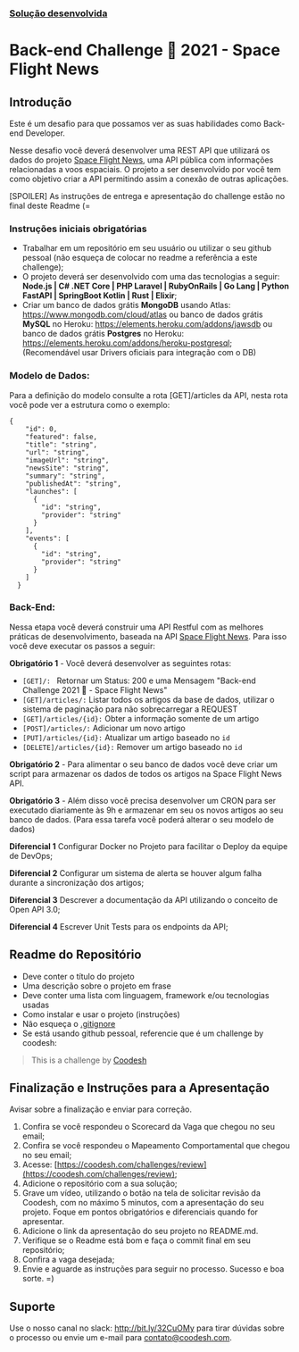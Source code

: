### [Solução desenvolvida](/sfn-project/README.md)

# Back-end Challenge 🏅 2021 - Space Flight News

## Introdução

Este é um desafio para que possamos ver as suas habilidades como Back-end Developer.

Nesse desafio você deverá desenvolver uma REST API que utilizará os dados do projeto [Space Flight News](https://api.spaceflightnewsapi.net/v3/documentation), uma API pública com informações relacionadas a voos espaciais. O projeto a ser desenvolvido por você tem como objetivo criar a API permitindo assim a conexão de outras aplicações.

[SPOILER] As instruções de entrega e apresentação do challenge estão no final deste Readme (=

### Instruções iniciais obrigatórias

- Trabalhar em um repositório em seu usuário ou utilizar o seu github pessoal (não esqueça de colocar no readme a referência a este challenge);
- O projeto deverá ser desenvolvido com uma das tecnologias a seguir: **Node.js | C# .NET Core | PHP Laravel | RubyOnRails | Go Lang | Python FastAPI | SpringBoot Kotlin | Rust | Elixir**;
- Criar um banco de dados grátis **MongoDB** usando Atlas: https://www.mongodb.com/cloud/atlas ou banco de dados grátis **MySQL** no Heroku: https://elements.heroku.com/addons/jawsdb ou banco de dados grátis **Postgres** no Heroku: https://elements.heroku.com/addons/heroku-postgresql; (Recomendável usar Drivers oficiais para integração com o DB)

### Modelo de Dados:

Para a definição do modelo consulte a rota [GET]/articles da API, nesta rota você pode ver a estrutura como o exemplo:

```
{
    "id": 0,
    "featured": false,
    "title": "string",
    "url": "string",
    "imageUrl": "string",
    "newsSite": "string",
    "summary": "string",
    "publishedAt": "string",
    "launches": [
      {
        "id": "string",
        "provider": "string"
      }
    ],
    "events": [
      {
        "id": "string",
        "provider": "string"
      }
    ]
  }
```

### Back-End:

Nessa etapa você deverá construir uma API Restful com as melhores práticas de desenvolvimento, baseada na API [Space Flight News](https://api.spaceflightnewsapi.net/v3/documentation). Para isso você deve executar os passos a seguir:

**Obrigatório 1** - Você deverá desenvolver as seguintes rotas:

- `[GET]/: ` Retornar um Status: 200 e uma Mensagem "Back-end Challenge 2021 🏅 - Space Flight News"
- `[GET]/articles/:`   Listar todos os artigos da base de dados, utilizar o sistema de paginação para não sobrecarregar a REQUEST
- `[GET]/articles/{id}:` Obter a informação somente de um artigo
- `[POST]/articles/:` Adicionar um novo artigo
- `[PUT]/articles/{id}:` Atualizar um artigo baseado no `id`
- `[DELETE]/articles/{id}:` Remover um artigo baseado no `id`

**Obrigatório 2** - Para alimentar o seu banco de dados você deve criar um script para armazenar os dados de todos os artigos na Space Flight News API. 

**Obrigatório 3** - Além disso você precisa desenvolver um CRON para ser executado diariamente às 9h e armazenar em seu os novos artigos ao seu banco de dados. (Para essa tarefa você poderá alterar o seu modelo de dados) 

**Diferencial 1** Configurar Docker no Projeto para facilitar o Deploy da equipe de DevOps;

**Diferencial 2** Configurar um sistema de alerta se houver algum falha durante a sincronização dos artigos;

**Diferencial 3** Descrever a documentação da API utilizando o conceito de Open API 3.0;

**Diferencial 4** Escrever Unit Tests para os endpoints da API;

## Readme do Repositório

- Deve conter o título do projeto
- Uma descrição sobre o projeto em frase
- Deve conter uma lista com linguagem, framework e/ou tecnologias usadas
- Como instalar e usar o projeto (instruções)
- Não esqueça o [.gitignore](https://www.toptal.com/developers/gitignore)
- Se está usando github pessoal, referencie que é um challenge by coodesh:  

>  This is a challenge by [Coodesh](https://coodesh.com/)

## Finalização e Instruções para a Apresentação

Avisar sobre a finalização e enviar para correção.

1. Confira se você respondeu o Scorecard da Vaga que chegou no seu email;
2. Confira se você respondeu o Mapeamento Comportamental que chegou no seu email;
3. Acesse: [https://coodesh.com/challenges/review](https://coodesh.com/challenges/review);
4. Adicione o repositório com a sua solução;
5. Grave um vídeo, utilizando o botão na tela de solicitar revisão da Coodesh, com no máximo 5 minutos, com a apresentação do seu projeto. Foque em pontos obrigatórios e diferenciais quando for apresentar.
6. Adicione o link da apresentação do seu projeto no README.md.
7. Verifique se o Readme está bom e faça o commit final em seu repositório;
8. Confira a vaga desejada;
9. Envie e aguarde as instruções para seguir no processo. Sucesso e boa sorte. =)

## Suporte

Use o nosso canal no slack: http://bit.ly/32CuOMy para tirar dúvidas sobre o processo ou envie um e-mail para contato@coodesh.com.
